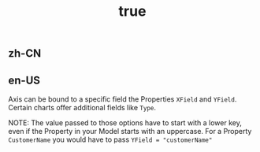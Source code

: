 ﻿---
order: 0
title:
  zh-CN: 坐标轴
  en-US: Axis
---

## zh-CN



## en-US

Axis can be bound to a specific field the Properties `XField` and `YField`. Certain charts offer additional fields like `Type`.

NOTE: The value passed to those options have to start with a lower key, even if the Property in your Model starts with an uppercase.
For a Property `CustomerName` you would have to pass `YField = "customerName"`
